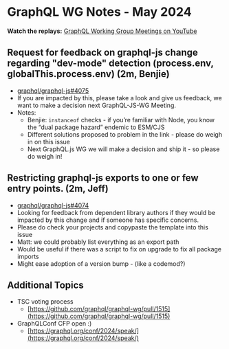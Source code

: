 # GraphQL WG Notes - May 2024

**Watch the replays:**
[GraphQL Working Group Meetings on YouTube](https://www.youtube.com/playlist?list=PLP1igyLx8foH30_sDnEZnxV_8pYW3SDtb)

## Request for feedback on graphql-js change regarding "dev-mode" detection (process.env, globalThis.process.env) (2m, Benjie)

- [graphql/graphql-js#4075](https://github.com/graphql/graphql-js/issues/4075)
- If you are impacted by this, please take a look and give us feedback, we want
  to make a decision next GraphQL-JS-WG Meeting.
- Notes:
  - Benjie: `instanceof` checks - if you’re familiar with Node, you know the
    “dual package hazard” endemic to ESM/CJS
  - Different solutions proposed to problem in the link - please do weigh in on
    this issue
  - Next GraphQL.js WG we will make a decision and ship it - so please do weigh
    in!

## Restricting graphql-js exports to one or few entry points. (2m, Jeff)

- [graphql/graphql-js#4074](https://github.com/graphql/graphql-js/issues/4074)
- Looking for feedback from dependent library authors if they would be impacted
  by this change and if someone has specific concerns.
- Please do check your projects and copypaste the template into this issue
- Matt: we could probably list everything as an export path
- Would be useful if there was a script to fix on upgrade to fix all package
  imports
- Might ease adoption of a version bump - (like a codemod?)

## Additional Topics

- TSC voting process
  - [https://github.com/graphql/graphql-wg/pull/1515](https://github.com/graphql/graphql-wg/pull/1515)
- GraphQLConf CFP open :)
  - [https://graphql.org/conf/2024/speak/](https://graphql.org/conf/2024/speak/)

